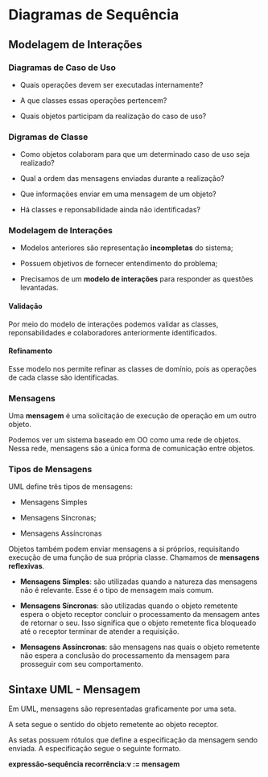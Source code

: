 # Diagramas de Sequência

## Modelagem de Interações

### Diagramas de Caso de Uso

- Quais operações devem ser executadas internamente?

- A que classes essas operações pertencem?

- Quais objetos participam da realização do caso de uso?

### Digramas de Classe

- Como objetos colaboram para que um determinado caso de uso seja realizado?

- Qual a ordem das mensagens enviadas durante a realização?

- Que informações enviar em uma mensagem de um objeto?

- Há classes e reponsabilidade ainda não identificadas?

### Modelagem de Interações 

- Modelos anteriores são representação **incompletas** do sistema;

- Possuem objetivos de fornecer entendimento do problema;

- Precisamos de um **modelo de interações** para responder as questões levantadas.

#### Validação

Por meio do modelo de interações podemos validar as classes, reponsabilidades e colaboradores anteriormente identificados.

#### Refinamento

Esse modelo nos permite refinar as classes de domínio, pois as operações de cada classe são identificadas.

### Mensagens

Uma **mensagem** é uma solicitação de execução de operação em um outro objeto.

Podemos ver um sistema baseado em OO como uma rede de objetos. Nessa rede, mensagens são a única forma de comunicação entre objetos.

### Tipos de Mensagens

UML define três tipos de mensagens:

- Mensagens Simples

- Mensagens Síncronas;

- Mensagens Assíncronas

Objetos também podem enviar mensagens a si próprios, requisitando execução de uma função de sua própria classe. Chamamos de **mensagens reflexivas**.

- **Mensagens Simples**: são utilizadas quando a natureza das mensagens não é relevante. Esse é o tipo de mensagem mais comum.

- **Mensagens Síncronas**: são utilizadas quando o objeto remetente espera o objeto receptor concluir o processamento da mensagem antes de retornar o seu. Isso significa que o objeto remetente fica bloqueado até o receptor terminar de atender a requisição.

- **Mensagens Assíncronas**: são mensagens nas quais o objeto remetente não espera a conclusão do processamento da mensagem para prosseguir com seu comportamento.

## Sintaxe UML - Mensagem

Em UML, mensagens são representadas graficamente por uma seta.

A seta segue o sentido do objeto remetente ao objeto receptor.

As setas possuem rótulos que define a especificação da mensagem sendo enviada. A especificação segue o seguinte formato.

**expressão-sequência recorrência:v := mensagem**

